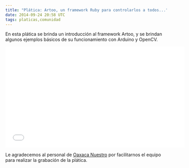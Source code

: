 ```yaml
---
title: "Plática: Artoo, un framework Ruby para controlarlos a todos..."
date: 2014-09-24 20:58 UTC
tags: platicas,comunidad
---
```


En esta plática se brinda un introducción al framework Artoo, y se brindan algunos ejemplos básicos de su funcionamiento con Arduino y OpenCV.

<iframe width="560" height="315" src="//www.youtube.com/embed/ndJcWJgqGo0" frameborder="0" allowfullscreen></iframe>

Le agradecemos al personal de [Oaxaca Nuestro](http://oaxacanuestro.com/) por facilitarnos el equipo para realizar la grabación de la plática.
